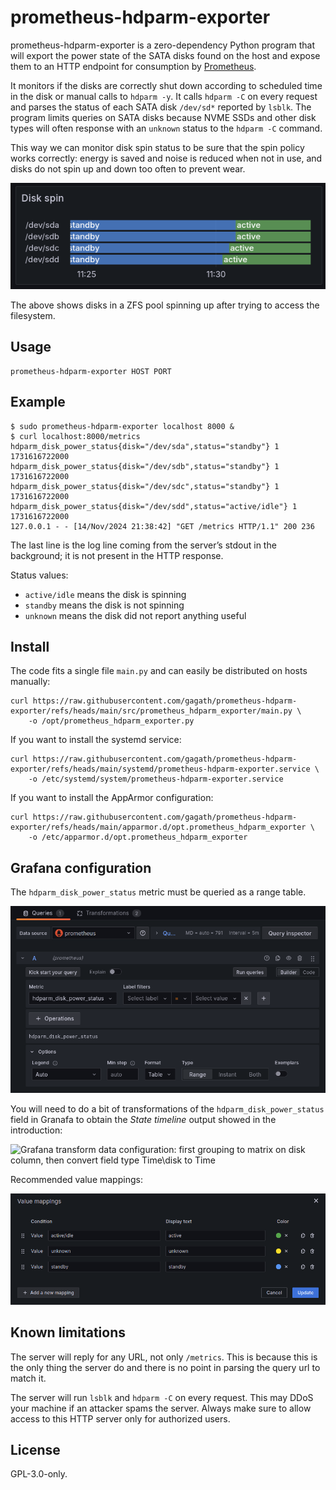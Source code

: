 <!--
SPDX-FileCopyrightText: 2024 Agathe Porte <microjoe@microjoe.org>

SPDX-License-Identifier: GPL-3.0-only
-->

# prometheus-hdparm-exporter

prometheus-hdparm-exporter is a zero-dependency Python program that will export
the power state of the SATA disks found on the host and expose them to an HTTP
endpoint for consumption by [Prometheus](https://prometheus.io/).

It monitors if the disks are correctly shut down according to scheduled time in
the disk or manual calls to `hdparm -y`. It calls `hdparm -C` on every request
and parses the status of each SATA disk `/dev/sd*` reported by `lsblk`.
The program limits queries on SATA disks because NVME SSDs and other disk
types will often response with an `unknown` status to the `hdparm -C` command.

This way we can monitor disk spin status to be sure that the spin policy works
correctly: energy is saved and noise is reduced when not in use, and disks
do not spin up and down too often to prevent wear.

![Example grafana output graph](./docs/granafa_hdparm.png)

The above shows disks in a ZFS pool spinning up after trying to access the
filesystem.

## Usage

```text
prometheus-hdparm-exporter HOST PORT
```

## Example

```
$ sudo prometheus-hdparm-exporter localhost 8000 &
$ curl localhost:8000/metrics
hdparm_disk_power_status{disk="/dev/sda",status="standby"} 1 1731616722000
hdparm_disk_power_status{disk="/dev/sdb",status="standby"} 1 1731616722000
hdparm_disk_power_status{disk="/dev/sdc",status="standby"} 1 1731616722000
hdparm_disk_power_status{disk="/dev/sdd",status="active/idle"} 1 1731616722000
127.0.0.1 - - [14/Nov/2024 21:38:42] "GET /metrics HTTP/1.1" 200 236
```

The last line is the log line coming from the server’s stdout in the
background; it is not present in the HTTP response.

Status values:

- `active/idle` means the disk is spinning
- `standby` means the disk is not spinning
- `unknown` means the disk did not report anything useful

## Install

The code fits a single file `main.py` and can easily be distributed on hosts
manually:

```
curl https://raw.githubusercontent.com/gagath/prometheus-hdparm-exporter/refs/heads/main/src/prometheus_hdparm_exporter/main.py \
    -o /opt/prometheus_hdparm_exporter.py
```

If you want to install the systemd service:

```
curl https://raw.githubusercontent.com/gagath/prometheus-hdparm-exporter/refs/heads/main/systemd/prometheus-hdparm-exporter.service \
    -o /etc/systemd/system/prometheus-hdparm-exporter.service
```

If you want to install the AppArmor configuration:

```
curl https://raw.githubusercontent.com/gagath/prometheus-hdparm-exporter/refs/heads/main/apparmor.d/opt.prometheus_hdparm_exporter \
    -o /etc/apparmor.d/opt.prometheus_hdparm_exporter
```

## Grafana configuration

The `hdparm_disk_power_status` metric must be queried as a range table.

![Grafana query configuration: choose the "Table" format](./docs/grafana_query.png)

You will need to do a bit of transformations of the `hdparm_disk_power_status`
field in Granafa to obtain the *State timeline* output showed in the
introduction:

![Grafana transform data configuration: first grouping to matrix on disk
column, then convert field type Time\\disk to Time](./docs/granafa_transform.png)

Recommended value mappings:

![Grafana value mappings: Map the expected hdparm outputs to display appropriately.](./docs/grafana_value_mappings.png)

## Known limitations

The server will reply for any URL, not only `/metrics`. This is because this is
the only thing the server do and there is no point in parsing the query url to
match it.

The server will run `lsblk` and `hdparm -C` on every request. This may DDoS
your machine if an attacker spams the server. Always make sure to allow access
to this HTTP server only for authorized users.

## License

GPL-3.0-only.
